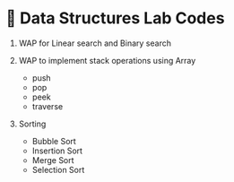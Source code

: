 # 📘 Data Structures Lab Codes

<!-- 6-08-24 date -->

1. WAP for Linear search and Binary search

<!-- 13-08-24 date -->

2. WAP to implement stack operations using Array

    - push
    - pop
    - peek
    - traverse

3. Sorting
    <!-- Program 3(a) -->
    <!-- 20-08-24 date -->

    - Bubble Sort
    - Insertion Sort

    <!-- Program 3(b) -->
    <!-- 27-08-24 date -->

    - Merge Sort
    - Selection Sort
